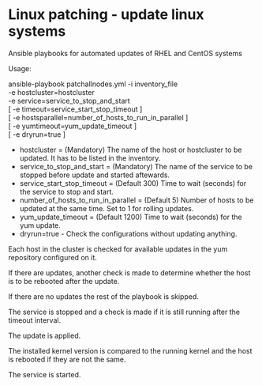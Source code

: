 Linux patching - update linux systems
=====================================

Ansible playbooks for automated updates of RHEL and CentOS systems

Usage:

  ansible-playbook patchallnodes.yml -i inventory_file \
    -e hostcluster=hostcluster \
    -e service=service_to_stop_and_start \
    [ -e timeout=service_start_stop_timeout ] \
    [ -e hostsparallel=number_of_hosts_to_run_in_parallel ] \
    [ -e yumtimeout=yum_update_timeout ] \
    [ -e dryrun=true ]
    
- hostcluster = (Mandatory) The name of the host or hostcluster to be updated. It has to be listed in the inventory.
- service_to_stop_and_start = (Mandatory) The name of the service to be stopped before update and started aftewards.
- service_start_stop_timeout = (Default 300) Time to wait (seconds) for the service to stop and start.
- number_of_hosts_to_run_in_parallel = (Default 5) Number of hosts to be updated at the same time. Set to 1 for rolling updates.
- yum_update_timeout = (Default 1200) Time to wait (seconds) for the yum update.
- dryrun=true - Check the configurations without updating anything.
  
Each host in the cluster is checked for available updates in the yum repository configured on it.
 
If there are updates, another check is made to determine whether the host is to be rebooted after the update.
  
If there are no updates the rest of the playbook is skipped.

The service is stopped and a check is made if it is still running after the timeout interval.
  
The update is applied.
  
The installed kernel version is compared to the running kernel and the host is rebooted if they are not the same.
  
The service is started.
  
 
